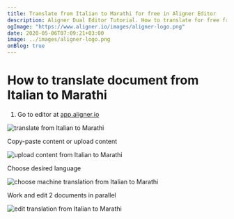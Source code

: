 ```yaml
---
title: Translate from Italian to Marathi for free in Aligner Editor
description: Aligner Dual Editor Tutorial. How to translate for free from Italian to Marathi. Aligner is multilingual document management platform. 
ogImage: "https://www.aligner.io/images/aligner-logo.png"
date: 2020-05-06T07:09:21+03:00
image: ../images/aligner-logo.png
onBlog: true
---
```


# How to translate document from Italian to Marathi

1. Go to editor at [app.aligner.io](https://app.aligner.io "Aligner App web page")

![translate from Italian to Marathi](../aligner-blank-editor.png "translate from Italian to Marathi")

Copy-paste content or upload content

![upload content from Italian to Marathi](../aligner-uploaded-document.png "upload content from Italian to Marathi")

Choose desired language

![choose machine translation from Italian to Marathi](../aligner-language-dropdown.png "choose machine translation from Italian to Marathi")

Work and edit 2 documents in parallel

![edit translation from Italian to Marathi](../aligner-double-sitded-editor.png "edit translation from Italian to Marathi")

